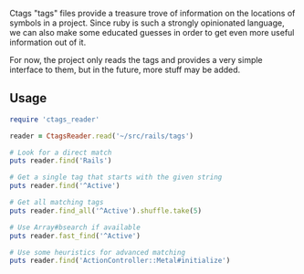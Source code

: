 Ctags "tags" files provide a treasure trove of information on the locations of symbols in a project. Since ruby is such a strongly opinionated language, we can also make some educated guesses in order to get even more useful information out of it.

For now, the project only reads the tags and provides a very simple interface to them, but in the future, more stuff may be added.

## Usage

``` ruby
require 'ctags_reader'

reader = CtagsReader.read('~/src/rails/tags')

# Look for a direct match
puts reader.find('Rails')

# Get a single tag that starts with the given string
puts reader.find('^Active')

# Get all matching tags
puts reader.find_all('^Active').shuffle.take(5)

# Use Array#bsearch if available
puts reader.fast_find('^Active')

# Use some heuristics for advanced matching
puts reader.find('ActionController::Metal#initialize')
```
